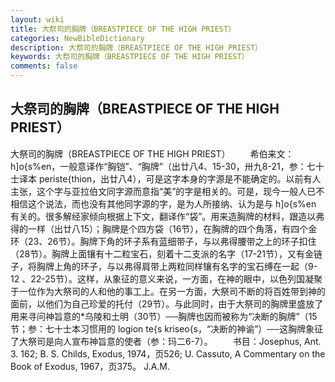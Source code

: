 ```yaml
---
layout: wiki
title: 大祭司的胸牌（BREASTPIECE OF THE HIGH PRIEST）
categories: NewBibleDictionary
description: 大祭司的胸牌（BREASTPIECE OF THE HIGH PRIEST）
keywords: 大祭司的胸牌（BREASTPIECE OF THE HIGH PRIEST）
comments: false
---
```


## 大祭司的胸牌（BREASTPIECE OF THE HIGH PRIEST）



大祭司的胸牌（BREASTPIECE OF THE HIGH
PRIEST）
　　希伯来文：h]o{s%en，一般意译作“胸铠”、“胸牌”（出廿八4、15-30，卅九8-21，参：七十士译本 periste{thion，出廿八4），可是这字本身的字源是不能确定的。以前有人主张，这个字与亚拉伯文同字源而意指“美”的字是相关的。可是，现今一般人已不相信这个说法，而也没有其他同字源的字，是为人所接纳、认为是与 h]o{s%en 有关的。很多解经家倾向根据上下文，翻译作“袋”。用来造胸牌的材料，跟造以弗得的一样（出廿八15）；胸牌是个四方袋（16节），在胸牌的四个角落，有四个金环（23、26节）。胸牌下角的环子系有蓝细带子，与以弗得腰带之上的环子扣住（28节）。胸牌上面镶有十二粒宝石，刻着十二支派的名字（17-21节），又有金链子，将胸牌上角的环子，与以弗得肩带上两粒同样镶有名字的宝石缚在一起（9-12 、22-25节）。这样，从象征的意义来说，一方面，在神的眼中，以色列国凝聚于一位作为大祭司的人和他的事工上。在另一方面，大祭司不断的将百姓带到神的面前，以他们为自己珍爱的托付（29节）。与此同时，由于大祭司的胸牌里盛放了用来寻问神旨意的*乌陵和土明（30节）──胸牌也因而被称为“决断的胸牌”（15节；参：七十士本习惯用的 logion te{s kriseo{s，“决断的神谕”）──这胸牌象征了大祭司是向人宣布神旨意的使者（参：玛二6-7）。
　　书目：Josephus, Ant. 3. 162; B. S. Childs, Exodus, 1974，页526; U. Cassuto, A Commentary on the Book of Exodus, 1967，页375。
J.A.M.



